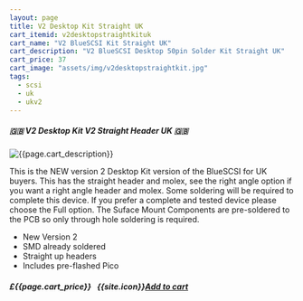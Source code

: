 ```yaml
---
layout: page
title: V2 Desktop Kit Straight UK
cart_itemid: v2desktopstraightkituk
cart_name: "V2 BlueSCSI Kit Straight UK"
cart_description: "V2 BlueSCSI Desktop 50pin Solder Kit Straight UK"
cart_price: 37
cart_image: "assets/img/v2desktopstraightkit.jpg"
tags: 
  - scsi
  - uk
  - ukv2
---
```


##### 🇬🇧 V2 Desktop Kit V2 Straight Header UK 🇬🇧

![{{page.cart_description}}]({{page.cart_image}})

This is the NEW version 2 Desktop Kit version of the BlueSCSI for UK buyers. This has the straight header and molex, see the right angle option if you want a right angle header and molex. Some soldering will be required to complete this device. If you prefer a complete and tested device please choose the Full option. The Suface Mount Components are pre-soldered to the PCB so only through hole soldering is required.

* New Version 2
* SMD already soldered
* Straight up headers
* Includes pre-flashed Pico

##### £{{page.cart_price}} &nbsp; {{site.icon}}[Add to cart](/cart#{{page.cart_itemid}})